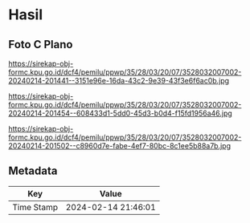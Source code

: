 # Hasil

## Foto C Plano

https://sirekap-obj-formc.kpu.go.id/dcf4/pemilu/ppwp/35/28/03/20/07/3528032007002-20240214-201441--3151e96e-16da-43c2-9e39-43f3e6f6ac0b.jpg

https://sirekap-obj-formc.kpu.go.id/dcf4/pemilu/ppwp/35/28/03/20/07/3528032007002-20240214-201454--608433d1-5dd0-45d3-b0d4-f15fd1956a46.jpg

https://sirekap-obj-formc.kpu.go.id/dcf4/pemilu/ppwp/35/28/03/20/07/3528032007002-20240214-201502--c8960d7e-fabe-4ef7-80bc-8c1ee5b88a7b.jpg


## Metadata

| Key        | Value               |
| ---------- | ------------------- |
| Time Stamp | 2024-02-14 21:46:01 |



